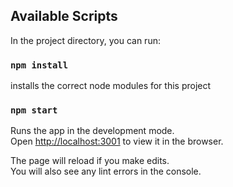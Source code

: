 ## Available Scripts

In the project directory, you can run:

### `npm install`

installs the correct node modules for this project<br>

### `npm start`

Runs the app in the development mode.<br>
Open [http://localhost:3001](http://localhost:3001) to view it in the browser.

The page will reload if you make edits.<br>
You will also see any lint errors in the console.
